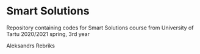 # Smart Solutions 

Repository containing codes for Smart Solutions course from University of Tartu 2020/2021 spring, 3rd year

Aleksandrs Rebriks

